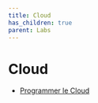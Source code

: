 ```yaml
---
title: Cloud
has_children: true
parent: Labs
---
```


# Cloud

* [Programmer le Cloud](./cloud/programmer-le-cloud.md)
